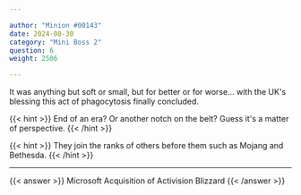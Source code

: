 ```yaml
---

author: "Minion #00143"
date: 2024-08-30
category: "Mini Boss 2"
question: 6
weight: 2506

---
```


It was anything but soft or small, but for better or for worse... with the UK's blessing this act of phagocytosis finally concluded.

{{< hint >}} End of an era? Or another notch on the belt? Guess it's a matter of perspective. {{< /hint >}}

{{< hint >}} They join the ranks of others before them such as Mojang and Bethesda. {{< /hint >}}

---

{{< answer >}} Microsoft Acquisition of Activision Blizzard {{< /answer >}}

